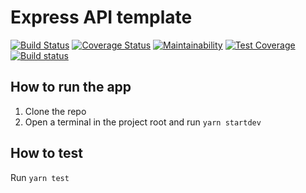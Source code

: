# Express API template

[![Build Status](https://travis-ci.org/cctalbott/express-api-template.svg?branch=master)](https://travis-ci.org/cctalbott/express-api-template)
[![Coverage Status](https://coveralls.io/repos/github/cctalbott/express-api-template/badge.svg?branch=master)](https://coveralls.io/github/cctalbott/express-api-template?branch=master)
[![Maintainability](https://api.codeclimate.com/v1/badges/f9c99be0a47f0b776c31/maintainability)](https://codeclimate.com/github/cctalbott/express-api-template/maintainability)
[![Test Coverage](https://api.codeclimate.com/v1/badges/f9c99be0a47f0b776c31/test_coverage)](https://codeclimate.com/github/cctalbott/express-api-template/test_coverage)
[![Build status](https://ci.appveyor.com/api/projects/status/9kbq5l4177s8m6cu?svg=true)](https://ci.appveyor.com/project/cctalbott/express-api-template)

## How to run the app
1. Clone the repo
2. Open a terminal in the project root and run `yarn startdev`

## How to test

Run `yarn test`
